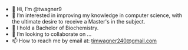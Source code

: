 - 👋 Hi, I’m @twagner9
- 👀 I’m interested in improving my knowledge in computer science, with the ultimate desire to receive a Master's in the subject.
- 🌱 I hold a Bachelor of Biochemistry.
- 💞️ I’m looking to collaborate on ...
- 📫 How to reach me by email at: timwagner240@gmail.com

<!---
twagner9/twagner9 is a ✨ special ✨ repository because its `README.md` (this file) appears on your GitHub profile.
You can click the Preview link to take a look at your changes.
--->
